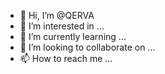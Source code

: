 - 👋 Hi, I’m @QERVA
- 👀 I’m interested in ...
- 🌱 I’m currently learning ...
- 💞️ I’m looking to collaborate on ...
- 📫 How to reach me ...

<!---
QERVA/QERVA is a ✨ special ✨ repository because its `README.md` (this file) appears on your GitHub profile.
You can click the Preview link to take a look at your changes.
--->
